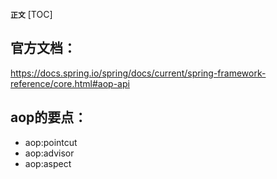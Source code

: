 **`正文`**
[TOC]
## 官方文档：
https://docs.spring.io/spring/docs/current/spring-framework-reference/core.html#aop-api
## aop的要点：
* aop:pointcut
* aop:advisor
* aop:aspect





